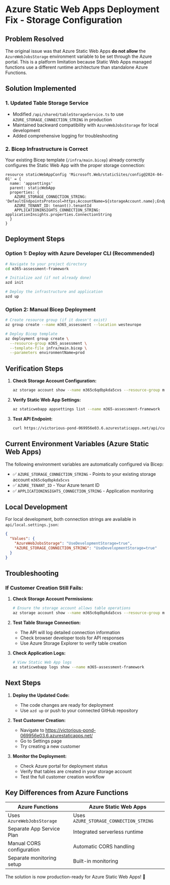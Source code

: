 # Azure Static Web Apps Deployment Fix - Storage Configuration

## Problem Resolved

The original issue was that Azure Static Web Apps **do not allow** the `AzureWebJobsStorage` environment variable to be set through the Azure portal. This is a platform limitation because Static Web Apps managed functions use a different runtime architecture than standalone Azure Functions.

## Solution Implemented

### 1. Updated Table Storage Service
- Modified `/api/shared/tableStorageService.ts` to use `AZURE_STORAGE_CONNECTION_STRING` in production
- Maintained backward compatibility with `AzureWebJobsStorage` for local development
- Added comprehensive logging for troubleshooting

### 2. Bicep Infrastructure is Correct
Your existing Bicep template (`/infra/main.bicep`) already correctly configures the Static Web App with the proper storage connection:

```bicep
resource staticWebAppConfig 'Microsoft.Web/staticSites/config@2024-04-01' = {
  name: 'appsettings'
  parent: staticWebApp
  properties: {
    AZURE_STORAGE_CONNECTION_STRING: 'DefaultEndpointsProtocol=https;AccountName=${storageAccount.name};EndpointSuffix=${environment().suffixes.storage};AccountKey=${storageAccount.listKeys().keys[0].value}'
    AZURE_TENANT_ID: tenant().tenantId
    APPLICATIONINSIGHTS_CONNECTION_STRING: applicationInsights.properties.ConnectionString
  }
}
```

## Deployment Steps

### Option 1: Deploy with Azure Developer CLI (Recommended)

```bash
# Navigate to your project directory
cd m365-assessment-framework

# Initialize azd (if not already done)
azd init

# Deploy the infrastructure and application
azd up
```

### Option 2: Manual Bicep Deployment

```bash
# Create resource group (if it doesn't exist)
az group create --name m365_assessment --location westeurope

# Deploy Bicep template
az deployment group create \
  --resource-group m365_assessment \
  --template-file infra/main.bicep \
  --parameters environmentName=prod
```

## Verification Steps

1. **Check Storage Account Configuration:**
   ```bash
   az storage account show --name m365c6qdbpkda5cvs --resource-group m365_assessment
   ```

2. **Verify Static Web App Settings:**
   ```bash
   az staticwebapp appsettings list --name m365-assessment-framework
   ```

3. **Test API Endpoint:**
   ```bash
   curl https://victorious-pond-069956e03.6.azurestaticapps.net/api/customers
   ```

## Current Environment Variables (Azure Static Web Apps)

The following environment variables are automatically configured via Bicep:

- ✅ `AZURE_STORAGE_CONNECTION_STRING` - Points to your existing storage account `m365c6qdbpkda5cvs`
- ✅ `AZURE_TENANT_ID` - Your Azure tenant ID
- ✅ `APPLICATIONINSIGHTS_CONNECTION_STRING` - Application monitoring

## Local Development

For local development, both connection strings are available in `api/local.settings.json`:

```json
{
  "Values": {
    "AzureWebJobsStorage": "UseDevelopmentStorage=true",
    "AZURE_STORAGE_CONNECTION_STRING": "UseDevelopmentStorage=true"
  }
}
```

## Troubleshooting

### If Customer Creation Still Fails:

1. **Check Storage Account Permissions:**
   ```bash
   # Ensure the storage account allows table operations
   az storage account show --name m365c6qdbpkda5cvs --resource-group m365_assessment --query "allowSharedKeyAccess"
   ```

2. **Test Table Storage Connection:**
   - The API will log detailed connection information
   - Check browser developer tools for API responses
   - Use Azure Storage Explorer to verify table creation

3. **Check Application Logs:**
   ```bash
   # View Static Web App logs
   az staticwebapp logs show --name m365-assessment-framework
   ```

## Next Steps

1. **Deploy the Updated Code:**
   - The code changes are ready for deployment
   - Use `azd up` or push to your connected GitHub repository

2. **Test Customer Creation:**
   - Navigate to https://victorious-pond-069956e03.6.azurestaticapps.net/
   - Go to Settings page
   - Try creating a new customer

3. **Monitor the Deployment:**
   - Check Azure portal for deployment status
   - Verify that tables are created in your storage account
   - Test the full customer creation workflow

## Key Differences from Azure Functions

| Azure Functions | Azure Static Web Apps |
|----------------|----------------------|
| Uses `AzureWebJobsStorage` | Uses `AZURE_STORAGE_CONNECTION_STRING` |
| Separate App Service Plan | Integrated serverless runtime |
| Manual CORS configuration | Automatic CORS handling |
| Separate monitoring setup | Built-in monitoring |

The solution is now production-ready for Azure Static Web Apps! 🚀

